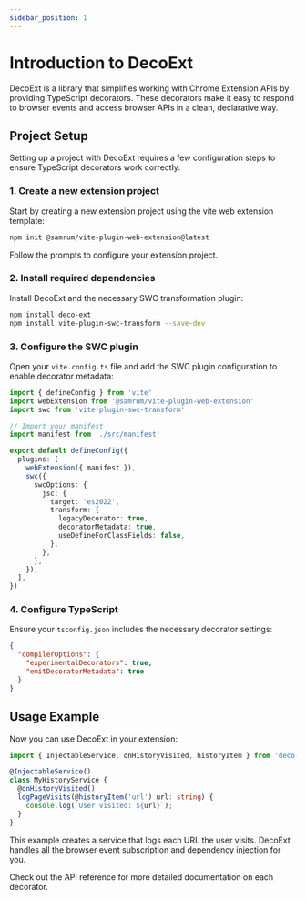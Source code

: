 ```yaml
---
sidebar_position: 1
---
```


# Introduction to DecoExt

DecoExt is a library that simplifies working with Chrome Extension APIs by providing TypeScript decorators. These decorators make it easy to respond to browser events and access browser APIs in a clean, declarative way.

## Project Setup

Setting up a project with DecoExt requires a few configuration steps to ensure TypeScript decorators work correctly:

### 1. Create a new extension project

Start by creating a new extension project using the vite web extension template:

```bash
npm init @samrum/vite-plugin-web-extension@latest
```

Follow the prompts to configure your extension project.

### 2. Install required dependencies

Install DecoExt and the necessary SWC transformation plugin:

```bash
npm install deco-ext
npm install vite-plugin-swc-transform --save-dev
```

### 3. Configure the SWC plugin

Open your `vite.config.ts` file and add the SWC plugin configuration to enable decorator metadata:

```typescript
import { defineConfig } from 'vite'
import webExtension from '@samrum/vite-plugin-web-extension'
import swc from 'vite-plugin-swc-transform'

// Import your manifest
import manifest from './src/manifest'

export default defineConfig({
  plugins: [
    webExtension({ manifest }),
    swc({
      swcOptions: {
        jsc: {
          target: 'es2022',
          transform: {
            legacyDecorator: true,
            decoratorMetadata: true,
            useDefineForClassFields: false,
          },
        },
      },
    }),
  ],
})
```

### 4. Configure TypeScript

Ensure your `tsconfig.json` includes the necessary decorator settings:

```json
{
  "compilerOptions": {
    "experimentalDecorators": true,
    "emitDecoratorMetadata": true
  }
}
```

## Usage Example

Now you can use DecoExt in your extension:

```typescript
import { InjectableService, onHistoryVisited, historyItem } from 'deco-ext';

@InjectableService()
class MyHistoryService {
  @onHistoryVisited()
  logPageVisits(@historyItem('url') url: string) {
    console.log(`User visited: ${url}`);
  }
}
```

This example creates a service that logs each URL the user visits. DecoExt handles all the browser event subscription and dependency injection for you.

Check out the API reference for more detailed documentation on each decorator.